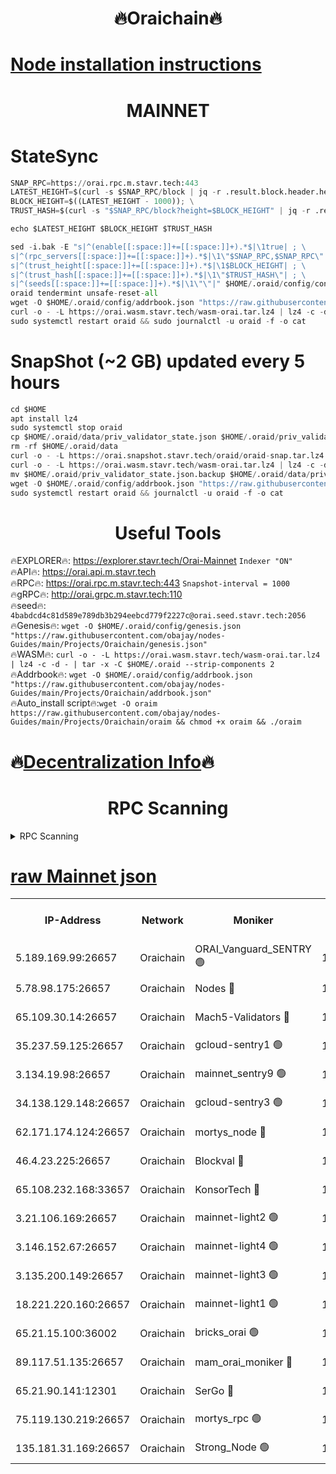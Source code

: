 <h1 align="center"> 🔥Oraichain🔥</h1>

[Node installation instructions](https://github.com/obajay/nodes-Guides/tree/main/Projects/Oraichain)
=
<h1 align="center"> MAINNET</h1>

# StateSync
```python
SNAP_RPC=https://orai.rpc.m.stavr.tech:443
LATEST_HEIGHT=$(curl -s $SNAP_RPC/block | jq -r .result.block.header.height); \
BLOCK_HEIGHT=$((LATEST_HEIGHT - 1000)); \
TRUST_HASH=$(curl -s "$SNAP_RPC/block?height=$BLOCK_HEIGHT" | jq -r .result.block_id.hash)

echo $LATEST_HEIGHT $BLOCK_HEIGHT $TRUST_HASH

sed -i.bak -E "s|^(enable[[:space:]]+=[[:space:]]+).*$|\1true| ; \
s|^(rpc_servers[[:space:]]+=[[:space:]]+).*$|\1\"$SNAP_RPC,$SNAP_RPC\"| ; \
s|^(trust_height[[:space:]]+=[[:space:]]+).*$|\1$BLOCK_HEIGHT| ; \
s|^(trust_hash[[:space:]]+=[[:space:]]+).*$|\1\"$TRUST_HASH\"| ; \
s|^(seeds[[:space:]]+=[[:space:]]+).*$|\1\"\"|" $HOME/.oraid/config/config.toml
oraid tendermint unsafe-reset-all
wget -O $HOME/.oraid/config/addrbook.json "https://raw.githubusercontent.com/obajay/nodes-Guides/main/Projects/Oraichain/addrbook.json"
curl -o - -L https://orai.wasm.stavr.tech/wasm-orai.tar.lz4 | lz4 -c -d - | tar -x -C $HOME/.oraid --strip-components 2
sudo systemctl restart oraid && sudo journalctl -u oraid -f -o cat
```
# SnapShot (~2 GB) updated every 5 hours
```python
cd $HOME
apt install lz4
sudo systemctl stop oraid
cp $HOME/.oraid/data/priv_validator_state.json $HOME/.oraid/priv_validator_state.json.backup
rm -rf $HOME/.oraid/data
curl -o - -L https://orai.snapshot.stavr.tech/oraid/oraid-snap.tar.lz4 | lz4 -c -d - | tar -x -C $HOME/.oraid --strip-components 2
curl -o - -L https://orai.wasm.stavr.tech/wasm-orai.tar.lz4 | lz4 -c -d - | tar -x -C $HOME/.oraid --strip-components 2
mv $HOME/.oraid/priv_validator_state.json.backup $HOME/.oraid/data/priv_validator_state.json
wget -O $HOME/.oraid/config/addrbook.json "https://raw.githubusercontent.com/obajay/nodes-Guides/main/Projects/Oraichain/addrbook.json"
sudo systemctl restart oraid && journalctl -u oraid -f -o cat
```

 <h1 align="center"> Useful Tools</h1>

🔥EXPLORER🔥:     https://explorer.stavr.tech/Orai-Mainnet        `Indexer "ON"` \
🔥API🔥:          https://orai.api.m.stavr.tech \
🔥RPC🔥:          https://orai.rpc.m.stavr.tech:443              `Snapshot-interval = 1000` \
🔥gRPC🔥:         http://orai.grpc.m.stavr.tech:110 \
🔥seed🔥:      `4babdcd4c81d589e789db3b294eebcd779f2227c@orai.seed.stavr.tech:2056` \
🔥Genesis🔥:   `wget -O $HOME/.oraid/config/genesis.json "https://raw.githubusercontent.com/obajay/nodes-Guides/main/Projects/Oraichain/genesis.json"` \
🔥WASM🔥:      `curl -o - -L https://orai.wasm.stavr.tech/wasm-orai.tar.lz4 | lz4 -c -d - | tar -x -C $HOME/.oraid --strip-components 2` \
🔥Addrbook🔥:  `wget -O $HOME/.oraid/config/addrbook.json "https://raw.githubusercontent.com/obajay/nodes-Guides/main/Projects/Oraichain/addrbook.json"` \
🔥Auto_install script🔥:`wget -O oraim https://raw.githubusercontent.com/obajay/nodes-Guides/main/Projects/Oraichain/oraim && chmod +x oraim && ./oraim`

🔥[Decentralization Info](https://github.com/obajay/StateSync-snapshots/tree/main/Projects/Oraichain/Decentralization)🔥
=
<h1 align="center"> RPC Scanning</h1>

<details>
<summary>RPC Scanning</summary>

<h2 align="center"> We scan nodes in real time every 4 hours. And we provide the final result of RPC endpoints.
We cannot influence the operation of these nodes in any way. </h2>


```python
If Voting Power is higher than 0 --> then the Node is a validator of the network and may be subject to attack and be a potential threat to the chain.
```
```python
We marked such validators with a red symbol
```

</details>

[raw Mainnet json](https://rpc-check.oraim.stavr.tech/oraim/rpc-oraim-result.json)
=


<table><tr><th>IP-Address</th><th>Network</th><th>Moniker</th><th>Latest Block Height</th><th>Earliest Block Height</th><th>Catching Up</th><th>Tx Index</th><th>Voting Power</th><th>Scan Time</th></tr><tr><td>5.189.169.99:26657</td><td>Oraichain</td><td>ORAI_Vanguard_SENTRY 🟢</td><td>16058072</td><td>0</td><td>False</td><td>on</td><td>0</td><td>2024-03-04T18:57:20.119519505UTC</td></tr><tr><td>5.78.98.175:26657</td><td>Oraichain</td><td>Nodes 🔴</td><td>16058078</td><td>0</td><td>False</td><td>off</td><td>166125</td><td>2024-03-04T18:57:52.163784966UTC</td></tr><tr><td>65.109.30.14:26657</td><td>Oraichain</td><td>Mach5-Validators 🔴</td><td>16058082</td><td>0</td><td>False</td><td>off</td><td>644</td><td>2024-03-04T18:58:16.366341203UTC</td></tr><tr><td>35.237.59.125:26657</td><td>Oraichain</td><td>gcloud-sentry1 🟢</td><td>16058072</td><td>1</td><td>False</td><td>on</td><td>0</td><td>2024-03-04T18:57:17.280890080UTC</td></tr><tr><td>3.134.19.98:26657</td><td>Oraichain</td><td>mainnet_sentry9 🟢</td><td>16058077</td><td>1</td><td>False</td><td>on</td><td>0</td><td>2024-03-04T18:57:46.465779442UTC</td></tr><tr><td>34.138.129.148:26657</td><td>Oraichain</td><td>gcloud-sentry3 🟢</td><td>16058080</td><td>1</td><td>False</td><td>on</td><td>0</td><td>2024-03-04T18:58:04.345705359UTC</td></tr><tr><td>62.171.174.124:26657</td><td>Oraichain</td><td>mortys_node 🔴</td><td>16058082</td><td>1</td><td>False</td><td>off</td><td>168575</td><td>2024-03-04T18:58:16.641420928UTC</td></tr><tr><td>46.4.23.225:26657</td><td>Oraichain</td><td>Blockval 🔴</td><td>16058083</td><td>10774049</td><td>False</td><td>off</td><td>277206</td><td>2024-03-04T18:58:21.450869987UTC</td></tr><tr><td>65.108.232.168:33657</td><td>Oraichain</td><td>KonsorTech 🔴</td><td>16058072</td><td>14344801</td><td>False</td><td>off</td><td>50588</td><td>2024-03-04T18:57:16.664558325UTC</td></tr><tr><td>3.21.106.169:26657</td><td>Oraichain</td><td>mainnet-light2 🟢</td><td>16058076</td><td>15275144</td><td>False</td><td>on</td><td>0</td><td>2024-03-04T18:57:39.408058157UTC</td></tr><tr><td>3.146.152.67:26657</td><td>Oraichain</td><td>mainnet-light4 🟢</td><td>16058078</td><td>15275144</td><td>False</td><td>on</td><td>0</td><td>2024-03-04T18:57:51.188073315UTC</td></tr><tr><td>3.135.200.149:26657</td><td>Oraichain</td><td>mainnet-light3 🟢</td><td>16058078</td><td>15275144</td><td>False</td><td>on</td><td>0</td><td>2024-03-04T18:57:54.838778511UTC</td></tr><tr><td>18.221.220.160:26657</td><td>Oraichain</td><td>mainnet-light1 🟢</td><td>16058079</td><td>15643601</td><td>False</td><td>on</td><td>0</td><td>2024-03-04T18:57:59.576249571UTC</td></tr><tr><td>65.21.15.100:36002</td><td>Oraichain</td><td>bricks_orai 🟢</td><td>16058083</td><td>15848470</td><td>False</td><td>on</td><td>0</td><td>2024-03-04T18:58:21.206288921UTC</td></tr><tr><td>89.117.51.135:26657</td><td>Oraichain</td><td>mam_orai_moniker 🔴</td><td>16058072</td><td>15951001</td><td>False</td><td>on</td><td>5</td><td>2024-03-04T18:57:17.594948038UTC</td></tr><tr><td>65.21.90.141:12301</td><td>Oraichain</td><td>SerGo 🔴</td><td>16058080</td><td>15958080</td><td>False</td><td>off</td><td>1</td><td>2024-03-04T18:58:06.702377405UTC</td></tr><tr><td>75.119.130.219:26657</td><td>Oraichain</td><td>mortys_rpc 🟢</td><td>16058081</td><td>15960001</td><td>False</td><td>on</td><td>0</td><td>2024-03-04T18:58:11.705300471UTC</td></tr><tr><td>135.181.31.169:26657</td><td>Oraichain</td><td>Strong_Node 🟢</td><td>16058075</td><td>16054001</td><td>False</td><td>on</td><td>0</td><td>2024-03-04T18:57:38.752471996UTC</td></tr></table>
